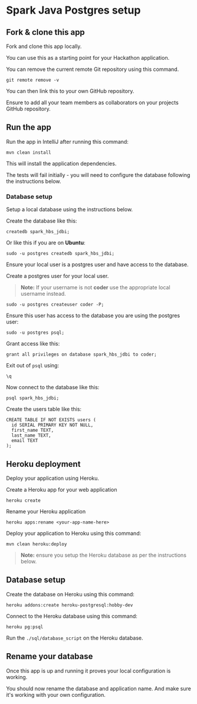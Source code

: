 # Spark Java Postgres setup

## Fork & clone this app

Fork and clone this app locally.

You can use this as a starting point for your Hackathon application.

You can remove the current remote Git repository using this command.

```
git remote remove -v
```

You can then link this to your own GitHub repository.

Ensure to add all your team members as collaborators on your projects GitHub repository.

## Run the app

Run the app in IntelliJ after running this command:

```
mvn clean install
```

This will install the application dependencies.

The tests will fail initially - you will need to configure the database following the instructions below.

### Database setup

Setup a local database using the instructions below.


Create  the database like this:

```
createdb spark_hbs_jdbi;
```

Or like this if you are on **Ubuntu**:

```
sudo -u postgres createdb spark_hbs_jdbi;
```

Ensure your local user is a postgres user and have access to the database.

Create a postgres user for your local user.

> **Note:** If your username is not **coder** use the appropriate local username instead.

```
sudo -u postgres createuser coder -P;
```

Ensure this user has access to the database you are using the postgres user:

```
sudo -u postgres psql;
```

Grant access like this:

```
grant all privileges on database spark_hbs_jdbi to coder;
```

Exit out of `psql` using:

```
\q
```

Now connect to the database like this:

```
psql spark_hbs_jdbi;
```

Create the users table like this:

```
CREATE TABLE IF NOT EXISTS users (
  id SERIAL PRIMARY KEY NOT NULL,
  first_name TEXT,
  last_name TEXT,
  email TEXT
);
```

## Heroku deployment

Deploy your application using Heroku.

Create a Heroku app for your web application

```
heroku create
```

Rename your Heroku application

```
heroku apps:rename <your-app-name-here>
```

Deploy your application to Heroku using this command:

```
mvn clean heroku:deploy
```

> **Note:**  ensure you setup the Heroku database as per the instructions below.

## Database setup

Create the database on Heroku using this command:

```
heroku addons:create heroku-postgresql:hobby-dev
```

Connect to the Heroku database using this command:

```
heroku pg:psql
```

Run the `./sql/database_script` on the Heroku database.

## Rename your database

Once this app is up and running it proves your local configuration is working.

You should now rename the database and application name. 
And make sure it's working with your own configuration.